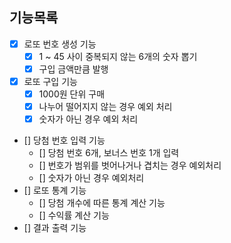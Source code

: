 ## 기능목록
- [x] 로또 번호 생성 기능
   - [x] 1 ~ 45 사이 중복되지 않는 6개의 숫자 뽑기
   - [x] 구입 금액만큼 발행
- [x] 로또 구입 기능
   - [x] 1000원 단위 구매
   - [x] 나누어 떨어지지 않는 경우 예외 처리
   - [x] 숫자가 아닌 경우 예외 처리
- [] 당첨 번호 입력 기능
   - [] 당첨 번호 6개, 보너스 번호 1개 입력
   - [] 번호가 범위를 벗어나거나 겹치는 경우 예외처리
   - [] 숫자가 아닌 경우 예외처리
- [] 로또 통계 기능
   - [] 당첨 개수에 따른 통계 계산 기능
   - [] 수익률 계산 기능
- [] 결과 출력 기능
